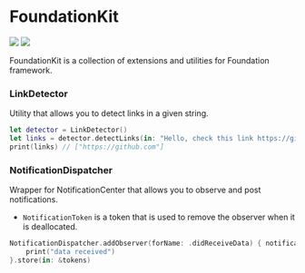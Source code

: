 # FoundationKit
[![](https://img.shields.io/endpoint?url=https%3A%2F%2Fswiftpackageindex.com%2Fapi%2Fpackages%2FNikSativa%2FFoundationKit%2Fbadge%3Ftype%3Dswift-versions)](https://swiftpackageindex.com/NikSativa/FoundationKit)
[![](https://img.shields.io/endpoint?url=https%3A%2F%2Fswiftpackageindex.com%2Fapi%2Fpackages%2FNikSativa%2FFoundationKit%2Fbadge%3Ftype%3Dplatforms)](https://swiftpackageindex.com/NikSativa/FoundationKit)

FoundationKit is a collection of extensions and utilities for Foundation framework.

### LinkDetector
Utility that allows you to detect links in a given string.

```swift
let detector = LinkDetector()
let links = detector.detectLinks(in: "Hello, check this link https://github.com")
print(links) // ["https://github.com"]
```

### NotificationDispatcher
Wrapper for NotificationCenter that allows you to observe and post notifications.
- `NotificationToken` is a token that is used to remove the observer when it is deallocated.

```swift
NotificationDispatcher.addObserver(forName: .didReceiveData) { notification in
    print("data received")
}.store(in: &tokens)
```
